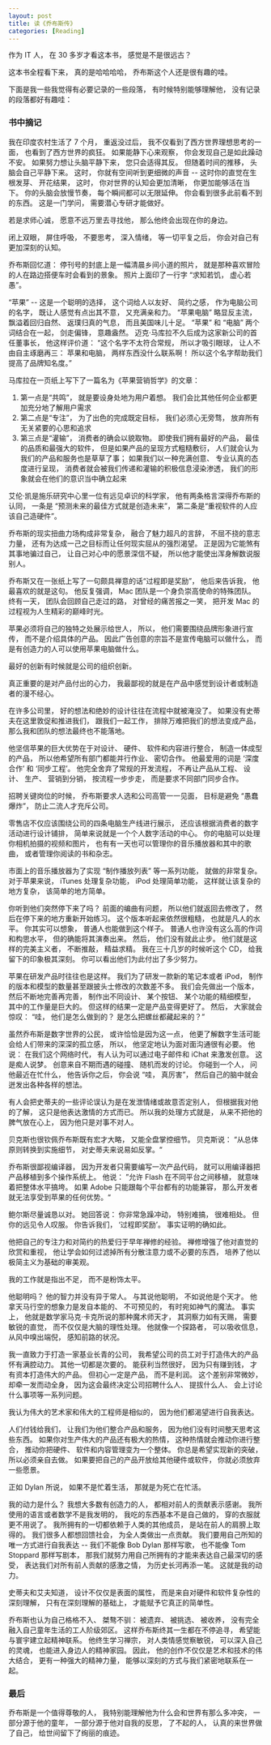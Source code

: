 ```yaml
---
layout: post
title: 读《乔布斯传》
categories: [Reading]
---
```


作为 IT 人， 在 30 多岁才看这本书， 感觉是不是很远古？

这本书全程看下来， 真的是哈哈哈哈， 乔布斯这个人还是很有趣的哇。

下面是我一些我觉得有必要记录的一些段落， 有时候特别能够理解他， 没有记录的段落都好有趣哇：

### 书中摘记

我在印度农村生活了 7 个月， 重返没过后， 我不仅看到了西方世界理想思考的一面， 也看到了西方世界的疯狂。 如果能静下心来观察， 你会发现自己是如此躁动不安。 如果努力想让头脑平静下来， 您只会适得其反。 但随着时间的推移， 头脑会自己平静下来。 这时， 你就有空间听到更细微的声音 -- 这时你的直觉在生根发芽、 开花结果， 这时， 你对世界的认知会更加清晰， 你更加能够活在当下。 你的头脑会放慢节奏， 每个瞬间都可以无限延伸。 你会看到很多此前看不到的东西。 这是一门学问， 需要潜心专研才能做好。

若是求师心诚， 愿意不远万里去寻找他， 那么他终会出现在你的身边。

闭上双眼， 屏住呼吸， 不要思考， 深入情绪， 等一切平复之后， 你会对自己有更加深刻的认知。

乔布斯回忆道： 停刊号的封底上是一幅清晨乡间小道的照片， 就是那种喜欢冒险的人在路边搭便车时会看到的景象。 照片上面印了一行字 “求知若饥， 虚心若愚”。

“苹果” -- 这是一个聪明的选择， 这个词给人以友好、 简约之感， 作为电脑公司的名字， 既让人感觉有点出其不意， 又充满亲和力。 “苹果电脑” 略显反主流， 飘溢着回归自然、 返璞归真的气息， 而且美国味儿十足。 “苹果” 和 “电脑” 两个词结合在一起， 剑走偏锋， 意趣盎然。 迈克·马库拉不久后成为这家新公司的首任董事长， 他这样评价道： “这个名字不太符合常规， 所以才吸引眼球， 让人不由自主琢磨再三： 苹果和电脑， 两样东西没什么联系啊！ 所以这个名字帮助我们提高了品牌知名度。”

马库拉在一页纸上写下了一篇名为《苹果营销哲学》的文章：
1. 第一点是“共鸣”， 就是要设身处地为用户着想。 我们会比其他任何企业都更加充分地了解用户需求
2. 第二点是“专注”， 为了出色的完成既定目标， 我们必须心无旁骛， 放弃所有无关紧要的心思和追求
3. 第三点是“灌输”， 消费者的确会以貌取物。 即使我们拥有最好的产品， 最佳的品质和最强大的软件， 但是如果产品的呈现方式粗糙敷衍， 人们就会认为我们的产品和服务也是草草了事； 如果我们以一种充满创意、 专业认真的态度进行呈现， 消费者就会被我们传递和灌输的积极信息浸染渗透， 我们的形象就会在他们的意识当中确立起来

艾伦·凯是施乐研究中心里一位有远见卓识的科学家， 他有两条格言深得乔布斯的认同， 一条是 “预测未来的最佳方式就是创造未来”， 第二条是“重视软件的人应该自己造硬件”。

乔布斯的现实扭曲力场构成非常复杂， 融合了魅力超凡的言辞， 不屈不挠的意志力量， 还有为达成一己之目标而让任何现实屈从的强烈渴望。 正是因为它能煞有其事地骗过自己， 让自己对心中的愿景深信不疑， 所以他才能使出浑身解数说服别人。

乔布斯又在一张纸上写了一句颇具禅意的话“过程即是奖励”， 他后来告诉我， 他最喜欢的就是这句。 他反复强调， Mac 团队是一个身负崇高使命的特殊团队。 终有一天， 团队会回顾自己走过的路， 对曾经的痛苦报之一笑， 把开发 Mac 的过程视为人生精彩的巅峰时光。

苹果必须将自己的独特之处展示给世人， 所以， 他们需要围绕品牌形象进行宣传， 而不是介绍具体的产品。 因此广告创意的宗旨不是宣传电脑可以做什么， 而是有创造力的人可以使用苹果电脑做什么。

最好的创新有时候就是公司的组织创新。

真正重要的是对产品付出的心力， 我最鄙视的就是在产品中感觉到设计者或制造者的漫不经心。

在许多公司里， 好的想法和绝妙的设计往往在流程中就被淹没了。 如果没有史蒂夫在这里敦促和推进我们， 跟我们一起工作， 排除万难把我们的想法变成产品， 那么我和团队的想法最终也不能落地。

他坚信苹果的巨大优势在于对设计、 硬件、 软件和内容进行整合， 制造一体成型的产品， 所以他希望所有部门都能并行作业、 密切合作。 他最爱用的词是 ‘深度合作’ 和 ‘同步工程’。 他完全舍弃了常规的开发流程， 不再让产品从工程、 设计、 生产、 营销到分销， 按流程一步步走， 而是要求不同部门同步合作。

招聘关键岗位的时候， 乔布斯要求人选和公司高管一一见面， 目标是避免 “愚蠢爆炸”， 防止二流人才充斥公司。

零售店不仅应该围绕公司的四条电脑生产线进行展示， 还应该根据消费者的数字活动进行设计铺排， 简单来说就是一个个人数字活动的中心。 你的电脑可以处理你相机拍摄的视频和图片， 也有有一天也可以管理你的音乐播放器和其中的歌曲， 或者管理你阅读的书和杂志。

市面上的音乐播放器为了实现 “制作播放列表” 等一系列功能， 就做的非常复杂。 对于苹果来说， iTunes 处理复杂功能， iPod 处理简单功能， 这样就让该复杂的地方复杂， 该简单的地方简单。

你听到他们突然停下来了吗？ 前面的编曲有问题， 所以他们就返回去修改了， 然后在停下来的地方重新开始练习。 这个版本听起来依然很粗糙， 也就是凡人的水平。 你其实可以想象， 普通人也能做到这个样子。 普通人也许没有这么高的作词和构思水平， 但的确能将其演奏出来。 然后， 他们没有就此止步。 他们就是这样的完美主义者， 不断推敲， 精益求精。 我在三十几岁的时候听这个 CD， 给我留下的印象极其深刻。 你可以看出他们为此付出了多少努力。

苹果在研发产品时往往也是这样。 我们为了研发一款新的笔记本或者 iPod， 制作的版本和模型的数量甚至跟披头士修改的次数差不多。 我们会先做出一个版本， 然后不断地完善再完善， 制作出不同设计、 某个按钮、 某个功能的精细模型， 其中的工作量是巨大的。 但这样的结果一定是产品变得更好了。 然后， 大家就会惊叹： “哇， 他们是怎么做到的？ 是怎么把螺丝都藏起来的？”

虽然乔布斯是数字世界的公民， 或许恰恰是因为这一点， 他更了解数字生活可能会给人们带来的深深的孤立感， 所以， 他坚定地认为面对面沟通很有必要。 他说： 在我们这个网络时代， 有人认为可以通过电子邮件和 iChat 来激发创意。 这是痴人说梦。 创意来自不期而遇的碰撞、 随机而发的讨论。 你碰到一个人， 问他最近在忙什么， 他告诉你之后， 你会说 “哇， 真厉害”， 然后自己的脑中就会迸发出各种各样的想法。

有人会把史蒂夫的一些评论误认为是在发泄情绪或故意否定别人， 但根据我对他的了解， 这只是他表达激情的方式而已。 所以我的处理方式就是， 从来不把他的脾气放在心上， 因为他只是对事不对人。

贝克斯也很钦佩乔布斯既有宏才大略， 又能全盘掌控细节。 贝克斯说： “从总体原则转换到实施细节， 对史蒂夫来说易如反掌。“

乔布斯很鄙视编译器， 因为开发者只需要编写一次产品代码， 就可以用编译器把产品移植到多个操作系统上。 他说： ”允许 Flash 在不同平台之间移植， 就意味着把整体水平搞垮。 如果 Adobe 只能跟每个平台都有的功能兼容， 那么开发者就无法享受到苹果的任何优势。“

鲍尔斯尽量诚恳以对。 她回答说： 你非常急躁冲动， 特别难搞， 很难相处。 但你的远见令人叹服。 你告诉我们， ‘过程即奖励’。 事实证明的确如此。

他把自己的专注力和对简约的热爱归于早年禅修的经验。 禅修增强了他对直觉的欣赏和重视， 他让学会如何过滤掉所有分散注意力或不必要的东西， 培养了他以极简主义为基础的审美观。

我的工作就是指出不足， 而不是粉饰太平。

他聪明吗？ 他的智力并没有异于常人。 与其说他聪明， 不如说他是个天才。 他拿天马行空的想象力是发自本能的、 不可预见的， 有时宛如神气的魔法。 事实上， 他就是数学家马克·卡克所说的那种魔术师天才， 其洞察力如有天赐， 需要敏锐的直觉， 而不仅仅是大脑的理性处理。 他就像一个探路者， 可以吸收信息， 从风中嗅出端倪， 感知前路的状况。

我一直致力于打造一家基业长青的公司， 我希望公司的员工对于打造伟大的产品怀有满腔动力。 其他一切都是次要的。 能获利当然很好， 因为只有赚到钱， 才有资本打造伟大的产品。 但初心一定是产品， 而不是利润。 这个差别非常微妙， 却牵一发而动全身， 因为这会最终决定公司招聘什么人、 提拔什么人、 会上讨论什么事项等一系列问题。

我认为伟大的艺术家和伟大的工程师是相似的， 因为他们都渴望进行自我表达。

人们付钱给我们， 让我们为他们整合产品和服务， 因为他们没有时间整天思考这些东西。 如果你对生产伟大的产品还有极大的热情， 这种热情就会推动你进行整合， 推动你把硬件、 软件和内容管理变为一个整体。 你总是希望实现新的突破， 所以必须亲自去做。 如果要把自己的产品开放给其他硬件或软件， 你就必须放弃一些愿景。

正如 Dylan 所说， 如果不是忙着生活， 那就是为死亡在忙活。

我的动力是什么？ 我想大多数有创造力的人， 都相对前人的贡献表示感谢。 我所使用的语言或者数学不是我发明的， 我吃的东西基本不是自己做的， 穿的衣服就更不用说了。 我所拥有的一切都依赖于人类的其他成员， 是站在前人的肩膀上取得的。 我们很多人都想回馈社会， 为全人类做出一点贡献。 我们要用自己所知的唯一方式进行自我表达 -- 我们不能像 Bob Dylan 那样写歌， 也不能像 Tom Stoppard 那样写剧本， 那我们就努力用自己所拥有的才能来表达自己最深切的感受， 表达我们对所有前人贡献的感激之情， 为历史长河再添一笔。 这就是我的动力。

史蒂夫和艾夫知道， 设计不仅仅是表面的属性， 而是来自对硬件和软件复杂性的深刻理解， 只有在深刻理解的基础上， 才能赋予它真正的简单性。

乔布斯也认为自己格格不入、 桀骜不驯： 被遗弃、 被挑选、 被收养， 没有完全融入自己童年生活的工人阶级郊区。 这样乔布斯终其一生都在不停追寻， 希望能与寰宇建立起精神联系。 他终生学习禅宗， 对人类情感觉察敏锐， 可以深入自己的灵魂， 也能进入身边人的精神家园。 因此， 他的创作不仅仅是艺术和技术的伟大结合， 更有一种强大的精神力量， 能够以深刻的方式与我们紧密地联系在一起。

### 最后
乔布斯是一个值得尊敬的人， 我特别能理解他为什么会和世界有那么多冲突， 一部分源于他的童年， 一部分源于他对自我的反思， 了不起的人， 认真的来世界做了自己， 给世间留下了绚丽的痕迹。
